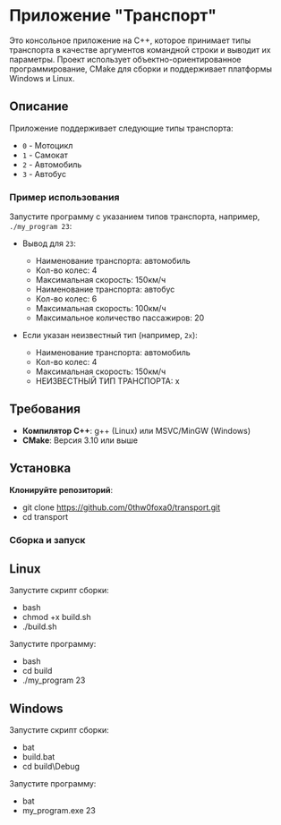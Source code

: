 # Приложение "Транспорт"

Это консольное приложение на C++, которое принимает типы транспорта в качестве аргументов командной строки и выводит их параметры. Проект использует объектно-ориентированное программирование, CMake для сборки и поддерживает платформы Windows и Linux.

## Описание

Приложение поддерживает следующие типы транспорта:
- `0` - Мотоцикл
- `1` - Самокат
- `2` - Автомобиль
- `3` - Автобус

### Пример использования
Запустите программу с указанием типов транспорта, например, `./my_program 23`:
- Вывод для `23`:

  - Наименование транспорта: автомобиль
  - Кол-во колес: 4
  - Максимальная скорость: 150км/ч
  - Наименование транспорта: автобус
  - Кол-во колес: 6
  - Максимальная скорость: 100км/ч
  - Максимальное количество пассажиров: 20

- Если указан неизвестный тип (например, `2x`):

  - Наименование транспорта: автомобиль
  - Кол-во колес: 4
  - Максимальная скорость: 150км/ч
  - НЕИЗВЕСТНЫЙ ТИП ТРАНСПОРТА: x

## Требования
- **Компилятор C++**: g++ (Linux) или MSVC/MinGW (Windows)
- **CMake**: Версия 3.10 или выше


## Установка
**Клонируйте репозиторий**:
  - git clone https://github.com/0thw0foxa0/transport.git
  - cd transport


### Сборка и запуск
## Linux
Запустите скрипт сборки:
- bash
- chmod +x build.sh
- ./build.sh

Запустите программу:
- bash
- cd build
- ./my_program 23

## Windows
Запустите скрипт сборки:
- bat
- build.bat
- cd build\Debug

Запустите программу:
- bat
- my_program.exe 23


